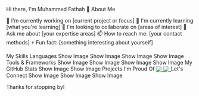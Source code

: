 Hi there, I'm Muhammed Fathah 👋
About Me

🔭 I'm currently working on [current project or focus]
🌱 I'm currently learning [what you're learning]
👯 I'm looking to collaborate on [areas of interest]
💬 Ask me about [your expertise areas]
📫 How to reach me: [your contact methods]
⚡ Fun fact: [something interesting about yourself]

My Skills
Languages
Show Image
Show Image
Show Image
Show Image
Tools & Frameworks
Show Image
Show Image
Show Image
Show Image
My GitHub Stats
Show Image
Show Image
Projects I'm Proud Of
<a href="https://github.com/YourUsername/Project1">
  <img align="center" src="https://github-readme-stats.vercel.app/api/pin/?username=YourUsername&repo=Project1&theme=radical" />
</a>
<a href="https://github.com/YourUsername/Project2">
  <img align="center" src="https://github-readme-stats.vercel.app/api/pin/?username=YourUsername&repo=Project2&theme=radical" />
</a>
Let's Connect
Show Image
Show Image
Show Image

Thanks for stopping by!
